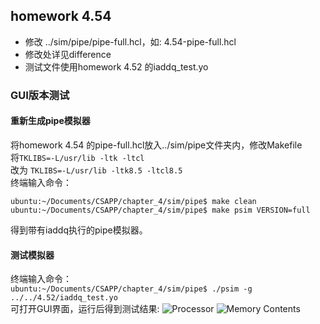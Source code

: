 ## homework 4.54
- 修改 ../sim/pipe/pipe-full.hcl，如: 4.54-pipe-full.hcl  
- 修改处详见difference
- 测试文件使用homework 4.52 的iaddq_test.yo

### GUI版本测试
#### 重新生成pipe模拟器
将homework 4.54 的pipe-full.hcl放入../sim/pipe文件夹内，修改Makefile  
将```TKLIBS=-L/usr/lib -ltk -ltcl```  
改为 ```TKLIBS=-L/usr/lib -ltk8.5 -ltcl8.5```  
终端输入命令：  
```
ubuntu:~/Documents/CSAPP/chapter_4/sim/pipe$ make clean
ubuntu:~/Documents/CSAPP/chapter_4/sim/pipe$ make psim VERSION=full
```
得到带有iaddq执行的pipe模拟器。  
#### 测试模拟器  
终端输入命令：  
```ubuntu:~/Documents/CSAPP/chapter_4/sim/pipe$ ./psim -g ../../4.52/iaddq_test.yo```  
可打开GUI界面，运行后得到测试结果:
![Processor](https://github.com/DesmondoRay/CSAPP/blob/master/chapter_4/4.54Processor.png)
![Memory Contents](https://github.com/DesmondoRay/CSAPP/blob/master/chapter_4/4.54/Memory%20Contents.png)